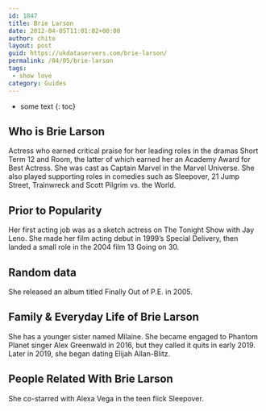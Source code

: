 ```yaml
---
id: 1847
title: Brie Larson
date: 2012-04-05T11:01:02+00:00
author: chito
layout: post
guid: https://ukdataservers.com/brie-larson/
permalink: /04/05/brie-larson
tags:
 - show love
category: Guides
---
```


* some text
{: toc}


## Who is  Brie Larson
                  
                  
                  
Actress who earned critical praise for her leading roles in the dramas Short Term 12 and Room, the latter of which earned her an Academy Award for Best Actress. She was cast as Captain Marvel in the Marvel Universe. She also played supporting roles in comedies such as Sleepover, 21 Jump Street, Trainwreck and Scott Pilgrim vs. the World.
                  
                
                
                
## Prior to Popularity 
                  
                  
                  
Her first acting job was as a sketch actress on The Tonight Show with Jay Leno. She made her film acting debut in 1999&#8217;s Special Delivery, then landed a small role in the 2004 film 13 Going on 30. 
                  
                
                
                
## Random data 
                  
                  
                  
She released an album titled Finally Out of P.E. in 2005. 
                  
                
                
                
## Family & Everyday Life of Brie Larson
                  
                  
                  
She has a younger sister named Milaine. She became engaged to Phantom Planet singer Alex Greenwald in 2016, but they called it quits in early 2019. Later in 2019, she began dating Elijah Allan-Blitz. 
                  
                
                
                
## People Related With  Brie Larson
                  
                  
                  
She co-starred with Alexa Vega in the teen flick Sleepover.
                  
                
              
            
          
          
          
    
    
  
